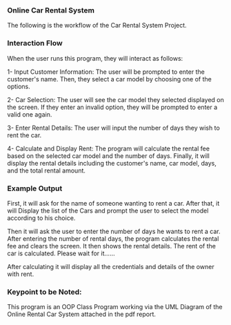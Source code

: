 ### Online Car Rental System
The following is the workflow of the Car Rental System Project.
### Interaction Flow
When the user runs this program, they will interact as follows:

1- Input Customer Information:
The user will be prompted to enter the customer's name.
Then, they select a car model by choosing one of the options.

2- Car Selection:
The user will see the car model they selected displayed on the screen.
If they enter an invalid option, they will be prompted to enter a valid one again.

3- Enter Rental Details:
The user will input the number of days they wish to rent the car.

4- Calculate and Display Rent:
The program will calculate the rental fee based on the selected car model and the number of days.
Finally, it will display the rental details including the customer's name, car model, days, and the total rental amount.

### Example Output
 First, it will ask for the name of someone wanting to rent a car.
 After that, it will Display the list of the Cars and prompt the user to select the model according to his choice.

 Then it will ask the user to enter the number of days he wants to rent a car.
 After entering the number of rental days, the program calculates the rental fee and clears the screen. It then shows the rental details.
 The rent of the car is calculated. Please wait for it......

 After calculating it will display all the credentials and details of the owner with rent.
 
### Keypoint to be Noted:
This program is an OOP Class Program working via the UML Diagram of the Online Rental Car System attached in the pdf report.

